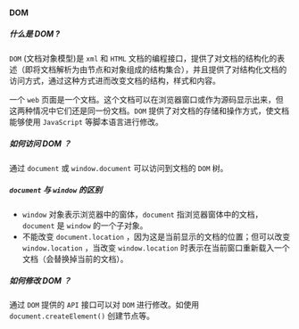 #### DOM

##### 什么是 DOM ?

`DOM` (文档对象模型)是 `xml` 和 `HTML` 文档的编程接口，提供了对文档的结构化的表述（即将文档解析为由节点和对象组成的结构集合），并且提供了对结构化文档的访问方式，通过这种方式进而改变文档的结构，样式和内容。  

一个 `web` 页面是一个文档。这个文档可以在浏览器窗口或作为源码显示出来，但这两种情况中它们还是同一份文档。`DOM` 提供了对文档的存储和操作方式，使文档能够使用 `JavaScript` 等脚本语言进行修改。

##### 如何访问 DOM ？

通过 `document` 或 `window.document` 可以访问到文档的 `DOM` 树。

##### `document` 与 `window` 的区别

- `window` 对象表示浏览器中的窗体，`document` 指浏览器窗体中的文档，`document` 是 `window` 的一个子对象。
- 不能改变 `document.location` ，因为这是当前显示的文档的位置；但可以改变 `window.location` ，当改变 `window.location` 时表示在当前窗口重新载入一个文档（会替换掉当前的文档）。

##### 如何修改 DOM ？

通过 `DOM` 提供的 `API` 接口可以对 `DOM` 进行修改。如使用 `document.createElement()` 创建节点等。